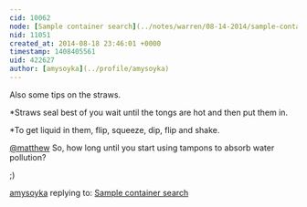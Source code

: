 ```yaml
---
cid: 10062
node: [Sample container search](../notes/warren/08-14-2014/sample-container-search)
nid: 11051
created_at: 2014-08-18 23:46:01 +0000
timestamp: 1408405561
uid: 422627
author: [amysoyka](../profile/amysoyka)
---
```


Also some tips on the straws.

*Straws seal best of you wait until the tongs are hot and then put them in.

*To get liquid in them, flip, squeeze, dip, flip and shake.

[@matthew](/profile/matthew) So, how long until you start using tampons to absorb water pollution?

;)

[amysoyka](../profile/amysoyka) replying to: [Sample container search](../notes/warren/08-14-2014/sample-container-search)

